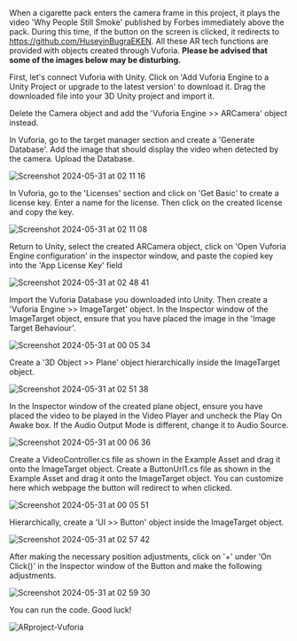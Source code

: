 When a cigarette pack enters the camera frame in this project, it plays the video 'Why People Still Smoke' published by Forbes immediately above the pack.
During this time, if the button on the screen is clicked, it redirects to https://github.com/HuseyinBugraEKEN.
All these AR tech functions are provided with objects created through Vuforia.
**Please be advised that some of the images below may be disturbing.**



First, let's connect Vuforia with Unity. Click on 'Add Vuforia Engine to a Unity Project or upgrade to the latest version' to download it. 
Drag the downloaded file into your 3D Unity project and import it. 

Delete the Camera object and add the 'Vuforia Engine >> ARCamera' object instead.

In Vuforia, go to the target manager section and create a 'Generate Database'.
Add the image that should display the video when detected by the camera.
Upload the Database.

![Screenshot 2024-05-31 at 02 11 16](https://github.com/HuseyinBugraEKEN/AR-Project-vuforia/assets/133043999/679e8633-78db-4205-ad31-4d1132f2bbd9)

In Vuforia, go to the 'Licenses' section and click on 'Get Basic' to create a license key.
Enter a name for the license. Then click on the created license and copy the key.

![Screenshot 2024-05-31 at 02 11 08](https://github.com/HuseyinBugraEKEN/AR-Project-vuforia/assets/133043999/4d0050e9-4f47-41e7-ac46-7a8cc7209ee5)

Return to Unity, select the created ARCamera object, click on 'Open Vuforia Engine configuration' in the inspector window, 
and paste the copied key into the 'App License Key' field

![Screenshot 2024-05-31 at 02 48 41](https://github.com/HuseyinBugraEKEN/AR-Project-vuforia/assets/133043999/dd862343-14d9-4d16-86a2-41ad230ada64)

Import the Vuforia Database you downloaded into Unity. Then create a 'Vuforia Engine >> ImageTarget' object.
In the Inspector window of the ImageTarget object, ensure that you have placed the image in the 'Image Target Behaviour'.

![Screenshot 2024-05-31 at 00 05 34](https://github.com/HuseyinBugraEKEN/AR-Project-vuforia/assets/133043999/df0429c8-12d7-4360-a067-e5a69876708e)

Create a '3D Object >> Plane' object hierarchically inside the ImageTarget object.

![Screenshot 2024-05-31 at 02 51 38](https://github.com/HuseyinBugraEKEN/AR-Project-vuforia/assets/133043999/600560b4-3af0-46a1-8ba6-cfada5f3b5bc)

In the Inspector window of the created plane object, ensure you have placed the video to be played in the Video Player and uncheck the Play On Awake box. If the Audio Output Mode is different, change it to Audio Source.

![Screenshot 2024-05-31 at 00 06 36](https://github.com/HuseyinBugraEKEN/AR-Project-vuforia/assets/133043999/03f10ad7-878a-4802-8c71-919ac9906a0b)

Create a VideoController.cs file as shown in the Example Asset and drag it onto the ImageTarget object. Create a ButtonUrl1.cs file as shown in the Example Asset and drag it onto the ImageTarget object.
You can customize here which webpage the button will redirect to when clicked.

![Screenshot 2024-05-31 at 00 05 51](https://github.com/HuseyinBugraEKEN/AR-Project-vuforia/assets/133043999/04bd7694-408d-4c71-a2ff-ed0c3b9f14b9)

Hierarchically, create a 'UI >> Button' object inside the ImageTarget object.

![Screenshot 2024-05-31 at 02 57 42](https://github.com/HuseyinBugraEKEN/AR-Project-vuforia/assets/133043999/b04046a5-45fd-41fd-bcda-d408a0821591)

After making the necessary position adjustments, click on '+' under 'On Click()' in the Inspector window of the Button and make the following adjustments.

![Screenshot 2024-05-31 at 02 59 30](https://github.com/HuseyinBugraEKEN/AR-Project-vuforia/assets/133043999/ff6dbf4b-86c6-405c-bbcb-16e7508c665b)

You can run the code. Good luck!


![ARproject-Vuforia](https://github.com/HuseyinBugraEKEN/AR-Project-vuforia/assets/133043999/acea3c0b-0605-42e3-934b-61258c8aab91)


